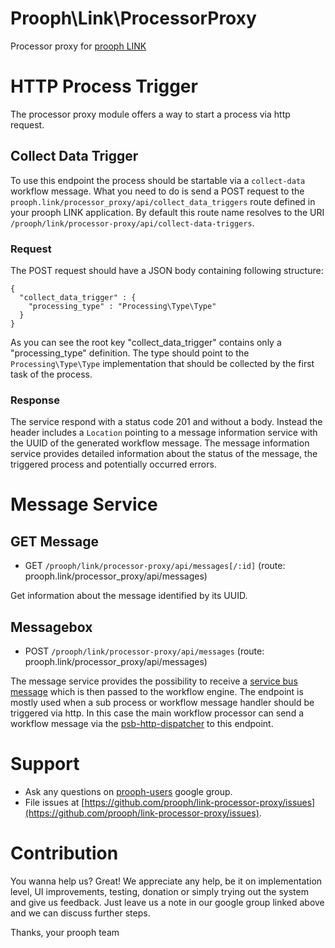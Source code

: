 Prooph\Link\ProcessorProxy
==========================
Processor proxy for [prooph LINK](https://github.com/prooph/link)

# HTTP Process Trigger
The processor proxy module offers a way to start a process via http request.

## Collect Data Trigger
To use this endpoint the process should be startable via a `collect-data` workflow message. What you need to do is send a POST request to the `prooph.link/processor_proxy/api/collect_data_triggers` route defined in your prooph LINK application. By default this route name resolves to the URI `/prooph/link/processor-proxy/api/collect-data-triggers`.

### Request
The POST request should have a JSON body containing following structure:

```javascirpt
{
  "collect_data_trigger" : {
    "processing_type" : "Processing\Type\Type"
  }
}
```

As you can see the root key "collect_data_trigger" contains only a "processing_type" definition. The type should point to the `Processing\Type\Type` implementation that should be collected by the first task of the process.

### Response
The service respond with a status code 201 and without a body. Instead the header includes a `Location` pointing to a message information service with the UUID of the generated workflow message. The message information service provides detailed information about the status of the message, the triggered process and potentially occurred errors. 

# Message Service

## GET Message

- GET `/prooph/link/processor-proxy/api/messages[/:id]` (route: prooph.link/processor_proxy/api/messages)

Get information about the message identified by its UUID. 


## Messagebox

- POST `/prooph/link/processor-proxy/api/messages` (route: prooph.link/processor_proxy/api/messages)

The message service provides the possibility to receive a [service bus message](https://github.com/prooph/service-bus) which is then passed to the workflow engine. The endpoint is mostly used when a sub process or workflow message handler should be triggered via http. In this case the main workflow processor can send a workflow message via the [psb-http-dispatcher](https://github.com/prooph/psb-http-dispatcher) to this endpoint.

# Support

- Ask any questions on [prooph-users](https://groups.google.com/forum/?hl=de#!forum/prooph) google group.
- File issues at [https://github.com/prooph/link-processor-proxy/issues](https://github.com/prooph/link-processor-proxy/issues).

# Contribution

You wanna help us? Great!
We appreciate any help, be it on implementation level, UI improvements, testing, donation or simply trying out the system and give us feedback.
Just leave us a note in our google group linked above and we can discuss further steps.

Thanks,
your prooph team


